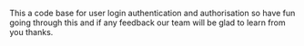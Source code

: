 This a code base for user login authentication and authorisation so have fun going through this and if any feedback our team will be glad to learn from you thanks.
